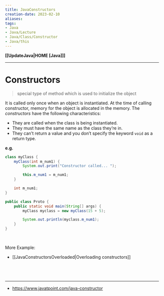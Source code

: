 ```yaml
---
title: JavaConstructors
creation-date: 2023-02-10
aliases:
tags:
- Java
- Java/Lecture
- Java/Class/Constructor
- Java/this
---
```

**[[UpdateJava|HOME [Java]]]**

---
# Constructors
> special type of method which is used to initialize the object

It is called only once when an object is instantiated. At the time of calling constructor, memory for the object is allocated in the memory. The *constructors* have the following characteristics:
- They are called when the class is being instantiated.
- They must have the same name as the class they’re in.
- They can’t return a value and you don’t specify the keyword `void` as a return type.

**e.g.**
```java
class myClass {
    myClass(int m_num1) {
        System.out.print("Constructor called... ");

        this.m_num1 = m_num1;
    }

    int m_num1;
}

public class Proto {
    public static void main(String[] args) {
        myClass myclass = new myClass(15 + 5);

        System.out.println(myclass.m_num1);
    }
}
```

<br>

More Example:
- [[JavaConstructorsOverloaded|Overloading constructors]]

<br>

# 
---
- https://www.javatpoint.com/java-constructor